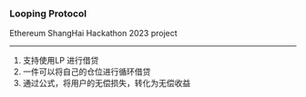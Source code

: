### Looping Protocol





Ethereum ShangHai Hackathon 2023 project

---



1. 支持使用LP 进行借贷
2. 一件可以将自己的仓位进行循环借贷
3. 通过公式，将用户的无偿损失，转化为无偿收益
